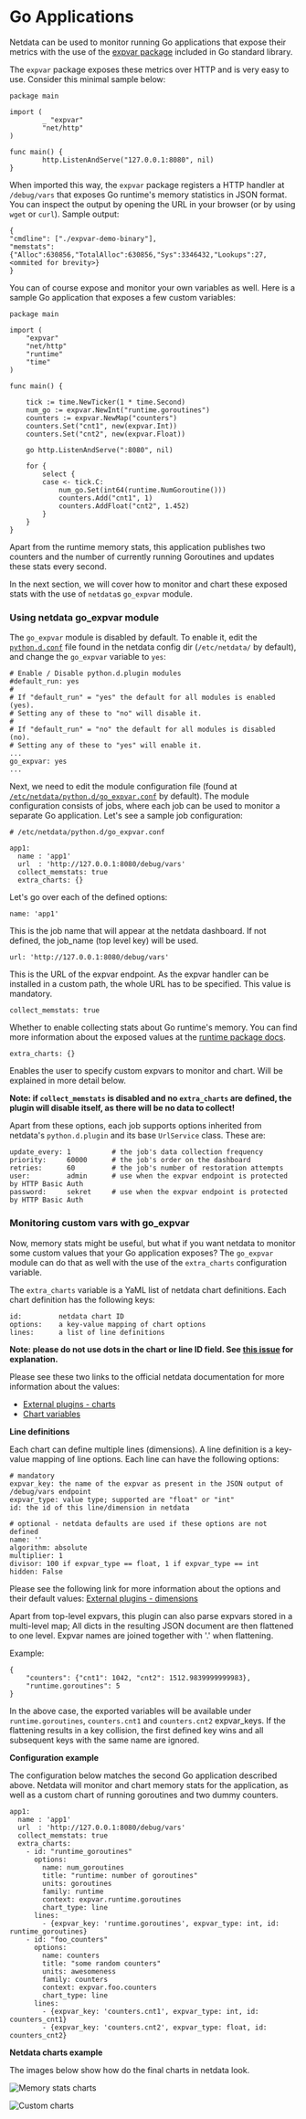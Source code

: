 # Go Applications

Netdata can be used to monitor running Go applications that expose their metrics with the use of the [expvar package](https://golang.org/pkg/expvar/) included in Go standard library.

The `expvar` package exposes these metrics over HTTP and is very easy to use. Consider this minimal sample below:

```
package main

import (
        _ "expvar"
        "net/http"
)

func main() {
        http.ListenAndServe("127.0.0.1:8080", nil)
}
```

When imported this way, the `expvar` package registers a HTTP handler at `/debug/vars` that exposes Go runtime's memory statistics in JSON format. You can inspect the output by opening the URL in your browser (or by using `wget` or `curl`). Sample output:

```
{
"cmdline": ["./expvar-demo-binary"],
"memstats": {"Alloc":630856,"TotalAlloc":630856,"Sys":3346432,"Lookups":27, <ommited for brevity>}
}
```

You can of course expose and monitor your own variables as well. Here is a sample Go application that exposes a few custom variables:

```
package main

import (
    "expvar"
    "net/http"
    "runtime"
    "time"
)

func main() {

    tick := time.NewTicker(1 * time.Second)
    num_go := expvar.NewInt("runtime.goroutines")
    counters := expvar.NewMap("counters")
    counters.Set("cnt1", new(expvar.Int))
    counters.Set("cnt2", new(expvar.Float))

    go http.ListenAndServe(":8080", nil)

    for {
        select {
        case <- tick.C:
            num_go.Set(int64(runtime.NumGoroutine()))
            counters.Add("cnt1", 1)
            counters.AddFloat("cnt2", 1.452)
        }
    }
}
```

Apart from the runtime memory stats, this application publishes two counters and the number of currently running Goroutines and updates these stats every second.

In the next section, we will cover how to monitor and chart these exposed stats with the use of `netdata`s ```go_expvar``` module.

### Using netdata go_expvar module

The `go_expvar` module is disabled by default. To enable it, edit the [`python.d.conf`](https://github.com/netdata/netdata/blob/master/conf.d/python.d.conf) file found in the netdata config dir (`/etc/netdata/` by default), and change the `go_expvar` variable to `yes`:

```
# Enable / Disable python.d.plugin modules
#default_run: yes
#
# If "default_run" = "yes" the default for all modules is enabled (yes).
# Setting any of these to "no" will disable it.
# 
# If "default_run" = "no" the default for all modules is disabled (no).
# Setting any of these to "yes" will enable it.
...
go_expvar: yes
...
```

Next, we need to edit the module configuration file (found at [`/etc/netdata/python.d/go_expvar.conf`](https://github.com/netdata/netdata/blob/master/conf.d/python.d/go_expvar.conf) by default). The module configuration consists of jobs, where each job can be used to monitor a separate Go application. Let's see a sample job configuration:

```
# /etc/netdata/python.d/go_expvar.conf

app1:
  name : 'app1'
  url  : 'http://127.0.0.1:8080/debug/vars'
  collect_memstats: true
  extra_charts: {}
```

Let's go over each of the defined options:

    name: 'app1'

This is the job name that will appear at the netdata dashboard. If not defined, the job_name (top level key) will be used.

    url: 'http://127.0.0.1:8080/debug/vars'

This is the URL of the expvar endpoint. As the expvar handler can be installed in a custom path, the whole URL has to be specified. This value is mandatory.

    collect_memstats: true

Whether to enable collecting stats about Go runtime's memory. You can find more information about the exposed values at the [runtime package docs](https://golang.org/pkg/runtime/#MemStats).

    extra_charts: {}

Enables the user to specify custom expvars to monitor and chart. Will be explained in more detail below.

**Note: if `collect_memstats` is disabled and no `extra_charts` are defined, the plugin will disable itself, as there will be no data to collect!**

Apart from these options, each job supports options inherited from netdata's `python.d.plugin` and its base `UrlService` class. These are:

    update_every: 1          # the job's data collection frequency
    priority:     60000      # the job's order on the dashboard
    retries:      60         # the job's number of restoration attempts
    user:         admin      # use when the expvar endpoint is protected by HTTP Basic Auth
    password:     sekret     # use when the expvar endpoint is protected by HTTP Basic Auth

### Monitoring custom vars with go_expvar

Now, memory stats might be useful, but what if you want netdata to monitor some custom values that your Go application exposes? The `go_expvar` module can do that as well with the use of the `extra_charts` configuration variable.

The `extra_charts` variable is a YaML list of netdata chart definitions. Each chart definition has the following keys:

    id:         netdata chart ID
    options:    a key-value mapping of chart options
    lines:      a list of line definitions

**Note: please do not use dots in the chart or line ID field. See [this issue](https://github.com/netdata/netdata/pull/1902#issuecomment-284494195) for explanation.**

Please see these two links to the official netdata documentation for more information about the values:

- [External plugins - charts](https://github.com/netdata/netdata/wiki/External-Plugins#chart)
- [Chart variables](https://github.com/netdata/netdata/wiki/How-to-write-new-module#global-variables-order-and-chart)

**Line definitions**

Each chart can define multiple lines (dimensions). A line definition is a key-value mapping of line options. Each line can have the following options:
    
    # mandatory
    expvar_key: the name of the expvar as present in the JSON output of /debug/vars endpoint
    expvar_type: value type; supported are "float" or "int"
    id: the id of this line/dimension in netdata

    # optional - netdata defaults are used if these options are not defined
    name: ''
    algorithm: absolute
    multiplier: 1
    divisor: 100 if expvar_type == float, 1 if expvar_type == int
    hidden: False

Please see the following link for more information about the options and their default values:
[External plugins - dimensions](https://github.com/netdata/netdata/wiki/External-Plugins#dimension)

Apart from top-level expvars, this plugin can also parse expvars stored in a multi-level map; All dicts in the resulting JSON document are then flattened to one level. Expvar names are joined together with '.' when flattening.

Example:
```
{
    "counters": {"cnt1": 1042, "cnt2": 1512.9839999999983},
    "runtime.goroutines": 5
}
```

In the above case, the exported variables will be available under `runtime.goroutines`, `counters.cnt1` and `counters.cnt2` expvar_keys. If the flattening results in a key collision, the first defined key wins and all subsequent keys with the same name are ignored.

**Configuration example**

The configuration below matches the second Go application described above. Netdata will monitor and chart memory stats for the application, as well as a custom chart of running goroutines and two dummy counters.

```
app1:
  name : 'app1'
  url  : 'http://127.0.0.1:8080/debug/vars'
  collect_memstats: true
  extra_charts:
    - id: "runtime_goroutines"
      options:
        name: num_goroutines
        title: "runtime: number of goroutines"
        units: goroutines
        family: runtime
        context: expvar.runtime.goroutines
        chart_type: line
      lines:
        - {expvar_key: 'runtime.goroutines', expvar_type: int, id: runtime_goroutines}
    - id: "foo_counters"
      options:
        name: counters
        title: "some random counters"
        units: awesomeness
        family: counters
        context: expvar.foo.counters
        chart_type: line
      lines:
        - {expvar_key: 'counters.cnt1', expvar_type: int, id: counters_cnt1}
        - {expvar_key: 'counters.cnt2', expvar_type: float, id: counters_cnt2}
```

**Netdata charts example**

The images below show how do the final charts in netdata look.

![Memory stats charts](https://cloud.githubusercontent.com/assets/15180106/26762052/62b4af58-493b-11e7-9e69-146705acfc2c.png)

![Custom charts](https://cloud.githubusercontent.com/assets/15180106/26762051/62ae915e-493b-11e7-8518-bd25a3886650.png)




